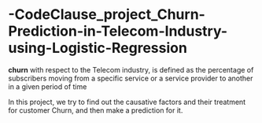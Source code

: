# -CodeClause_project_Churn-Prediction-in-Telecom-Industry-using-Logistic-Regression
 **churn**
with respect to the Telecom industry, is defined as the percentage of subscribers moving from a specific service or a service provider to another in a given period of time

In this project, we try to find out the causative factors and their treatment for customer Churn, and then make a prediction for it.
